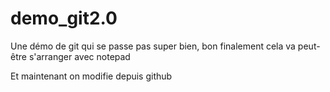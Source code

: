 ﻿# demo_git2.0
Une démo de git qui se passe pas super bien, bon finalement cela va peut-être s'arranger avec notepad


Et maintenant on modifie depuis github
